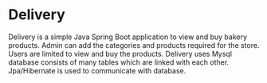 # Delivery

Delivery is a simple Java Spring Boot application to view and buy bakery products. Admin can add the categories and products required for the store. Users are limited to view and buy the products.
Delivery uses Mysql database consists of many tables which are linked with each other. Jpa/Hibernate is used to communicate with database. 


